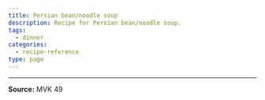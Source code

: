 ```yaml
---
title: Persian bean/noodle soup
description: Recipe for Persian bean/noodle soup.
tags:
  - dinner
categories:
  - recipe-reference
type: page
---
```


---

**Source:** MVK 49